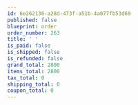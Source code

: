 ```yaml
---
id: 6e262136-a28d-473f-a51b-4a077fb53d69
published: false
blueprint: order
order_number: 263
title: ' '
is_paid: false
is_shipped: false
is_refunded: false
grand_total: 2800
items_total: 2800
tax_total: 0
shipping_total: 0
coupon_total: 0
---
```

